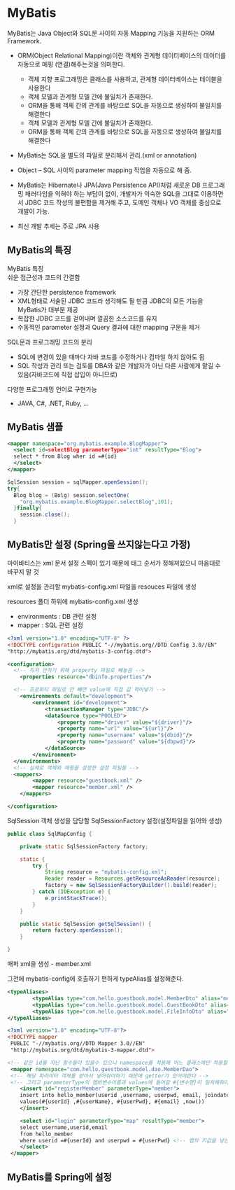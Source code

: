 # MyBatis

MyBatis는 Java Object와 SQL문 사이의 자동 Mapping 기능을 지원하는 ORM Framework.

- ORM(Object Relational Mapping)이란 객체와 관계형 데이터베이스의 데이터를 자동으로 매핑
  (연결)해주는것을 의미한다.

  - 객체 지향 프로그래밍은 클래스를 사용하고, 관계형 데이터베이스는 테이블을 사용한다
  - 객체 모델과 관계형 모델 간에 불일치가 존재한다.
  - ORM을 통해 객체 간의 관계를 바탕으로 SQL을 자동으로 생성하여 불일치를 해결한다
  - 객체 모델과 관계형 모델 간에 불일치가 존재한다.
  - ORM을 통해 객체 간의 관계를 바탕으로 SQL을 자동으로 생성하여 불일치를 해결한다

- MyBatis는 SQL을 별도의 파일로 분리해서 관리.(xml or annotation)
- Object – SQL 사이의 parameter mapping 작업을 자동으로 해 줌.
- MyBatis는 Hibernate나 JPA(Java Persistence API)처럼 새로운 DB 프로그래밍 패러다임을 익혀야 하는 부담이 없이, 개발자가 익숙한 SQL을 그대로 이용하면서 JDBC 코드 작성의 불편함을 제거해 주고, 도메인 객체나 VO 객체를 중심으로 개발이 가능.
- 최신 개발 추세는 주로 JPA 사용

## MyBatis의 특징

MyBatis 특징  
쉬운 접근성과 코드의 간결함

- 가장 간단한 persistence framework
- XML형태로 서술된 JDBC 코드라 생각해도 될 만큼 JDBC의 모든 기능을 MyBatis가 대부분 제공
- 복잡한 JDBC 코드를 걷어내며 깔끔한 소스코드를 유지
- 수동적인 parameter 설정과 Query 결과에 대한 mapping 구문을 제거

SQL문과 프로그래밍 코드의 분리

- SQL에 변경이 있을 때마다 자바 코드를 수정하거나 컴파일 하지 않아도 됨
- SQL 작성과 관리 또는 검토를 DBA와 같은 개발자가 아닌 다른 사람에게 맡길 수 있음(자바코드에 직접 삽입이 아니므로)

다양한 프로그래밍 언어로 구현가능

- JAVA, C#, .NET, Ruby, …

## MyBatis 샘플

```xml
<mapper namespace="org.mybatis.example.BlogMapper">
  <select id=selectBlog parameterType="int" resultType="Blog">
  select * from Blog wher id =#{id}
  </select>
</mapper>
```

```java
SqlSession session = sqlMapper.openSession();
try{
  Blog blog = (Bolg) session.selectOne(
    "org.mybatis.example.BlogMapper.selectBlog",101);
  }finally{
    session.close();
  }

```

## MyBatis만 설정 (Spring을 쓰지않는다고 가정)

마이바티스는 xml 문서 설정 스펙이 있기 때문에 태그 순서가 정해져있으니 마음대로 바꾸지 말 것

xml로 설정을 관리할 mybatis-config.xml 파일을 resouces 파일에 생성

resources 폴더 하위에 mybatis-config.xml 생성

- environments : DB 관련 설정
- mapper : SQL 관련 설정

```xml
<?xml version="1.0" encoding="UTF-8" ?>
<!DOCTYPE configuration PUBLIC "-//mybatis.org//DTD Config 3.0//EN"
"http://mybatis.org/dtd/mybatis-3-config.dtd">

<configuration>
  <!-- 직저 안적기 위해 property 파일로 빼놓음 -->
	<properties resource="dbinfo.properties"/>

  <!-- 프로퍼티 파일로 안 빼면 value에 직접 값 적어넣기 -->
	<environments default="development">
        <environment id="development">
            <transactionManager type="JDBC"/>
            <dataSource type="POOLED">
                <property name="driver" value="${driver}"/>
                <property name="url" value="${url}"/>
                <property name="username" value="${dbid}"/>
                <property name="password" value="${dbpwd}"/>
            </dataSource>
        </environment>
  </environments>
  <!-- 실제로 객체와 매핑을 설정한 설정 파일들 -->
  <mappers>
		<mapper resource="guestbook.xml" />
		<mapper resource="member.xml" />
	</mappers>

</configuration>
```

SqlSession 객체 생성을 담당할 SqlSessionFactory 설정(설정파일을 읽어와 생성)

```java
public class SqlMapConfig {

	private static SqlSessionFactory factory;

	static {
		try {
			String resource = "mybatis-config.xml";
			Reader reader = Resources.getResourceAsReader(resource);
			factory = new SqlSessionFactoryBuilder().build(reader);
		} catch (IOException e) {
			e.printStackTrace();
		}
	}

	public static SqlSession getSqlSession() {
		return factory.openSession();
	}

}


```

매퍼 xml을 생성 - member.xml

그전에 mybatis-config에 호출하기 편하게 typeAlias를 설정해준다.

```xml
<typeAliases>
		<typeAlias type="com.hello.guestbook.model.MemberDto" alias="member" />
		<typeAlias type="com.hello.guestbook.model.GuestBookDto" alias="guestbook" />
		<typeAlias type="com.hello.guestbook.model.FileInfoDto" alias="fileinfo" />
</typeAliases>
```

```xml
<?xml version="1.0" encoding="UTF-8"?>
<!DOCTYPE mapper
 PUBLIC "-//mybatis.org//DTD Mapper 3.0//EN"
 "http://mybatis.org/dtd/mybatis-3-mapper.dtd">

<!-- 같은 id를 지닌 함수들이 있을수 있으니 namespace를 적용해 어느 클래스에만 적용할지 지정 -->
 <mapper namespace="com.hello.guestbook.model.dao.MemberDao">
 <!-- 해당 파라미터 객체를 받아서 넣어줘야하기 때문에 getter가 있어야한다 -->
 <!-- 그리고 parameterType의 멤버변수이름과 values에 들어갈 #{변수명}이 일치해줘야한다. (그래야 getter를 쓸수있으니까) -->
 	<insert id="registerMember" parameterType="member">
 	insert into hello_member(userid ,username, userpwd, email, joindate)
 	values(#{userId} ,#{userName}, #{userPwd}, #{email} ,now())
 	</insert>

 	<select id="login" parameterType="map" resultType="member">
 	select username,userid,email
 	from hello_member
 	where userid =#{userId} and userpwd = #{userPwd} <!-- 맵의 키값을 넣는다 -->
 	</select>
 </mapper>
```

## MyBatis를 Spring에 설정
